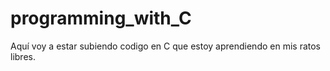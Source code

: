# programming_with_C
Aquí voy a estar subiendo codigo en C que estoy aprendiendo en mis ratos libres.
